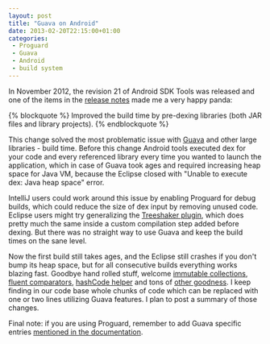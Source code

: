```yaml
---
layout: post
title: "Guava on Android"
date: 2013-02-20T22:15:00+01:00
categories:
 - Proguard
 - Guava
 - Android
 - build system
---
```


In November 2012, the revision 21 of Android SDK Tools was released and one of the items in the [release notes](http://developer.android.com/tools/sdk/tools-notes.html) made me a very happy panda:

{% blockquote %}
Improved the build time by pre-dexing libraries (both JAR files and library projects).
{% endblockquote %}

This change solved the most problematic issue with [Guava](http://code.google.com/p/guava-libraries/) and other large libraries - build time. Before this change Android tools executed dex for your code and every referenced library every time you wanted to launch the application, which in case of Guava took ages and required increasing heap space for Java VM, because the Eclipse closed with "Unable to execute dex: Java heap space" error.

IntelliJ users could work around this issue by enabling Proguard for debug builds, which could reduce the size of dex input by removing unused code. Eclipse users might try generalizing the [Treeshaker plugin](http://code.google.com/p/treeshaker/), which does pretty much the same inside a custom compilation step added before dexing. But there was no straight way to use Guava and keep the build times on the sane level.

Now the first build still takes ages, and the Eclipse still crashes if you don't bump its heap space, but for all consecutive builds everything works blazing fast. Goodbye hand rolled stuff, welcome [immutable collections](http://code.google.com/p/guava-libraries/wiki/ImmutableCollectionsExplained), [fluent comparators](http://code.google.com/p/guava-libraries/wiki/OrderingExplained), [hashCode helper](http://code.google.com/p/guava-libraries/wiki/CommonObjectUtilitiesExplained#hashCode) and tons of [other goodness](http://code.google.com/p/guava-libraries/wiki/GuavaExplained). I keep finding in our code base whole chunks of code which can be replaced with one or two lines utilizing Guava features. I plan to post a summary of those changes.

Final note: if you are using Proguard, remember to add Guava specific entries [mentioned in the documentation](http://code.google.com/p/guava-libraries/wiki/UsingProGuardWithGuava).
